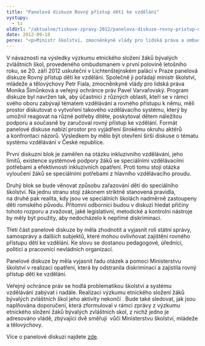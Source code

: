 ```yaml
---
title: "Panelová diskuze Rovný přístup dětí ke vzdělání"
vystupy:
  - tz
oldUrl: "/aktualne/tiskove-zpravy-2012/panelova-diskuze-rovny-pristup-deti-ke-vzdelani"
date: 2012-09-18
perex: "<p>Ministr školství, zmocněnkyně vlády pro lidská práva a ombudsman společně pořádají panelovou diskuzi, která by měla pomoci vytvořit vzdělávací systém zajišťující rovný přístup ke vzdělání.</p>"
---
```


<!-- imported from the old website -->

<p>V návaznosti na výsledky výzkumu etnického složení žáků bývalých zvláštních škol, provedeného ombudsmanem v první polovině letošního roku, se 20. září 2012 uskuteční v Lichtenštejnském paláci v Praze panelová diskuze Rovný přístup dětí ke vzdělání. Společně ji pořádají ministr školství, mládeže a tělovýchovy Petr Fiala, zmocněnkyně vlády pro lidská práva Monika Šimůnková a veřejný ochránce práv Pavel Varvařovský. Program diskuze byl navržen tak, aby účastníci z různých oblastí, kteří se v rámci svého oboru zabývají tématem vzdělávání a rovného přístupu k němu, měli prostor diskutovat o vytvoření takového vzdělávacího systému, který by umožnil reagovat na různé potřeby dítěte, poskytoval dětem náležitou podporu a současně by zaručoval rovný přístup ke vzdělání. Formát panelové diskuse nabízí prostor pro vyjádření širokému okruhu aktérů a konfrontaci názorů. Výsledkem by mělo být otevření širší diskuse o tématu systému vzdělávání v České republice.</p><p>První diskuzní blok je zaměřen na otázku inkluzivního vzdělávání, jeho limitů, existence systémové podpory žáků se speciálními vzdělávacími potřebami a efektivnosti inkluzivních opatření. Proti tomu stojí otázka vyloučení žáků se speciálními potřebami z hlavního vzdělávacího proudu.</p><p>Druhý blok se bude věnovat způsobu zařazování dětí do speciálního školství. Na jednu stranu stojí zákonem striktně stanovená pravidla, na druhé pak realita, kdy jsou ve speciálních školách nadměrně zastoupeny děti romského původu. Přítomní odborníci budou v diskuzi hledat příčiny tohoto rozporu a zvažovat, jaké legislativní, metodické a kontrolní nástroje by měly být použity, aby nedocházelo k nepřímé diskriminaci.</p><p>Třetí část panelové diskuze by měla zhodnotit a vyjasnit roli státní správy, samosprávy a dalších subjektů, které mohou ovlivňovat zajištění rovného přístupu dětí ke vzdělání. Ke slovu se dostanou pedagogové, úředníci, politici a pracovníci nevládních organizací.</p><p>Panelové diskuze by měla vyjasnit řadu otázek a pomoci Ministerstvu školství v realizaci opatření, která by odstranila diskriminaci a zajistila rovný přístup dětí ke vzdělání.</p><p>Veřejný ochránce práv se hodlá problematikou školství a systému vzdělávání zabývat i nadále. Realizaci výzkumu etnického složení žáků bývalých zvláštních škol jeho aktivity nekončí . Bude také sledovat, jak jsou naplňována doporučení, která zformuloval v rámci zprávy z výzkumu etnického složení žáků bývalých zvláštních skol, z nichž jedno je adresováno vládě, zbývající dvě směřují  vůči Ministerstvu školství, mládeže a tělovýchovy.</p><p>Více o panelové diskuzi najdete <a href="http://www.ochrance.cz/dalsi-aktivity/konference/?tx_odcalendar%5Buid%5D=26&amp;cHash=2f1a35bc56fd88e8b0c60f206d92c596">zde</a>.</p>
